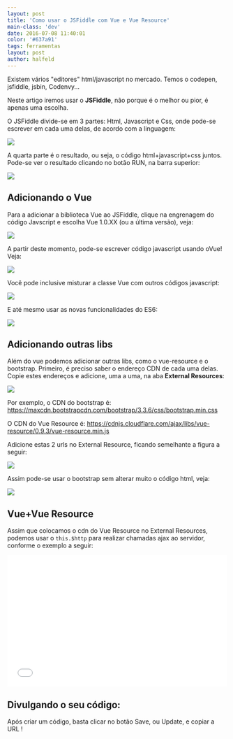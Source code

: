 ```yaml
---
layout: post
title: 'Como usar o JSFiddle com Vue e Vue Resource'
main-class: 'dev'
date: 2016-07-08 11:40:01 
color: '#637a91'
tags: ferramentas
layout: post
author: halfeld
---
```


Existem vários "editores" html/javascript no mercado. Temos o codepen, jsfiddle, jsbin, Codenvy...

Neste artigo iremos usar o **JSFiddle**, não porque é o melhor ou pior, é apenas uma escolha. 

O JSFiddle divide-se em 3 partes: Html, Javascript e Css, onde pode-se escrever em cada uma delas, de acordo com a linguagem:

![](https://i.imgur.com/BN1yxxT.png)

A quarta parte é o resultado, ou seja, o código html+javascript+css juntos. Pode-se ver o resultado clicando no botão RUN, na barra superior:

![](https://i.imgur.com/qMbFDIa.png)

## Adicionando o Vue

Para a adicionar a biblioteca Vue ao JSFiddle, clique na engrenagem do código Javscript e escolha Vue 1.0.XX (ou a última versão), veja:

![](https://i.imgur.com/WfD2PKJ.png)

A partir deste momento, pode-se escrever código javascript usando oVue! Veja:

![](https://i.imgur.com/wsJHBzw.png)

Você pode inclusive misturar a classe Vue com outros códigos javascript:

![](https://i.imgur.com/jBO1aBb.png)

E até mesmo usar as novas funcionalidades do ES6:

![](https://i.imgur.com/ZguU1Pq.png)

## Adicionando outras libs

Além do vue podemos adicionar outras libs, como o vue-resource e o bootstrap. Primeiro, é preciso saber o endereço CDN de cada uma delas. Copie estes endereços e adicione, uma a uma, na aba **External Resources**:

![](https://i.imgur.com/YgtEMKz.png)

Por exemplo, o CDN do bootstrap é: https://maxcdn.bootstrapcdn.com/bootstrap/3.3.6/css/bootstrap.min.css

O CDN do Vue Resource é:
https://cdnjs.cloudflare.com/ajax/libs/vue-resource/0.9.3/vue-resource.min.js

Adicione estas 2 urls no External Resource, ficando semelhante a figura a seguir:

![](https://i.imgur.com/QbuvG4r.png)

Assim pode-se usar o bootstrap sem alterar muito o código html, veja:

![](https://i.imgur.com/ykY3GSu.png)

## Vue+Vue Resource

Assim que colocamos o cdn do Vue Resource no External Resources, podemos usar o `this.$http` para realizar chamadas ajax ao servidor, conforme o exemplo a seguir:


<iframe width="100%" height="300" src="//jsfiddle.net/c5d7few9/embedded/" allowfullscreen="allowfullscreen" frameborder="0"></iframe>

## Divulgando o seu código:

Após criar um código, basta clicar no botão Save, ou Update, e copiar a URL ! 



